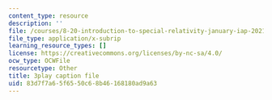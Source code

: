 ```yaml
---
content_type: resource
description: ''
file: /courses/8-20-introduction-to-special-relativity-january-iap-2021/83d7f7a65f6550c68b46168180ad9a63_24iPsnbS6_0.vtt
file_type: application/x-subrip
learning_resource_types: []
license: https://creativecommons.org/licenses/by-nc-sa/4.0/
ocw_type: OCWFile
resourcetype: Other
title: 3play caption file
uid: 83d7f7a6-5f65-50c6-8b46-168180ad9a63
---
```

